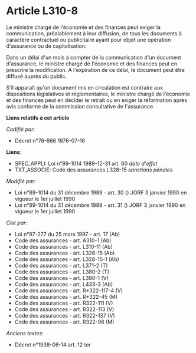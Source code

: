 # Article L310-8

Le ministre chargé de l'économie et des finances peut exiger la communication, préalablement à leur diffusion, de tous les
documents à caractère contractuel ou publicitaire ayant pour objet une opération d'assurance ou de capitalisation.

Dans un délai d'un mois à compter de la communication d'un document d'assurance, le ministre chargé de l'économie et des
finances peut en prescrire la modification. A l'expiration de ce délai, le document peut être diffusé auprès du public.

S'il apparaît qu'un document mis en circulation est contraire aux dispositions législatives et réglementaires, le ministre
chargé de l'économie et des finances peut en décider le retrait ou en exiger la réformation après avis conforme de la
commission consultative de l'assurance.

**Liens relatifs à cet article**

_Codifié par_:

  - Décret n°76-666 1976-07-16

**Liens**:

  - SPEC_APPLI: Loi n°89-1014 1989-12-31 art. 60 *date d'effet*
  - TXT_ASSOCIE: Code des assurances L328-15 *sanctions pénales*

_Modifié par_:

  - Loi n°89-1014 du 31 décembre 1989 - art. 30 () JORF 3 janvier 1990 en vigueur le 1er juillet 1990
  - Loi n°89-1014 du 31 décembre 1989 - art. 31 () JORF 3 janvier 1990 en vigueur le 1er juillet 1990

_Cité par_:

  - Loi n°97-277 du 25 mars 1997 - art. 17 (Ab)
  - Code des assurances - art. A310-1 (Ab)
  - Code des assurances - art. L310-11 (Ab)
  - Code des assurances - art. L328-15 (Ab)
  - Code des assurances - art. L328-15-1 (Ab)
  - Code des assurances - art. L371-2 (T)
  - Code des assurances - art. L380-2 (T)
  - Code des assurances - art. L390-1 (V)
  - Code des assurances - art. L433-3 (Ab)
  - Code des assurances - art. R*322-117-4 (V)
  - Code des assurances - art. R*322-45 (M)
  - Code des assurances - art. R322-111 (V)
  - Code des assurances - art. R322-113 (V)
  - Code des assurances - art. R322-137 (V)
  - Code des assurances - art. R322-98 (M)

_Anciens textes_:

  - Décret n°1938-06-14 art. 12 ter
